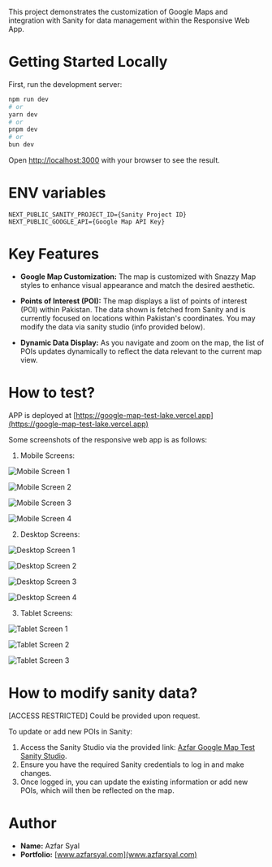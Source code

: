 This project demonstrates the customization of Google Maps and integration with Sanity for data management within the Responsive Web App.

# Getting Started Locally

First, run the development server:

```bash
npm run dev
# or
yarn dev
# or
pnpm dev
# or
bun dev
```

Open [http://localhost:3000](http://localhost:3000) with your browser to see the result.

# ENV variables

```
NEXT_PUBLIC_SANITY_PROJECT_ID={Sanity Project ID}
NEXT_PUBLIC_GOOGLE_API={Google Map API Key}
```

# Key Features

- **Google Map Customization:** The map is customized with Snazzy Map styles to enhance visual appearance and match the desired aesthetic.

- **Points of Interest (POI):** The map displays a list of points of interest (POI) within Pakistan. The data shown is fetched from Sanity and is currently focused on locations within Pakistan's coordinates. You may modify the data via sanity studio (info provided below).

- **Dynamic Data Display:** As you navigate and zoom on the map, the list of POIs updates dynamically to reflect the data relevant to the current map view.

# How to test?

APP is deployed at [https://google-map-test-lake.vercel.app](https://google-map-test-lake.vercel.app)

Some screenshots of the responsive web app is as follows:

1. Mobile Screens:

![Mobile Screen 1](https://vfbl5ixuvaltcym1.public.blob.vercel-storage.com/ReadmeImages/Mobile/Simulator%20Screenshot%20-%20iPhone%2015%20Pro%20Max%20-%202025-01-17%20at%2018.14.35-4ielKZ6ZISEheCWffSsasKYv8FUdJp.png)

![Mobile Screen 2](https://vfbl5ixuvaltcym1.public.blob.vercel-storage.com/ReadmeImages/Mobile/Simulator%20Screenshot%20-%20iPhone%2015%20Pro%20Max%20-%202025-01-17%20at%2018.15.24-QLIx5NYilluXaNt8MlZHp15vqYd24M.png)

![Mobile Screen 3](https://vfbl5ixuvaltcym1.public.blob.vercel-storage.com/ReadmeImages/Mobile/Simulator%20Screenshot%20-%20iPhone%2015%20Pro%20Max%20-%202025-01-17%20at%2018.15.31-Myp9UbnUXAoRp61Q4cdTwb34o5DfhQ.png)

![Mobile Screen 4](https://vfbl5ixuvaltcym1.public.blob.vercel-storage.com/ReadmeImages/Mobile/Simulator%20Screenshot%20-%20iPhone%2015%20Pro%20Max%20-%202025-01-17%20at%2018.15.46-fRqnORfglA1Y7z9Ab06XPyS2QUCLm4.png)

2. Desktop Screens:

![Desktop Screen 1](https://vfbl5ixuvaltcym1.public.blob.vercel-storage.com/ReadmeImages/Desktop/Screenshot%202025-01-17%20at%206.16.46%E2%80%AFPM-NurnVxkdxnUKKrhVzRIWwSbBPIIbjw.png)

![Desktop Screen 2](https://vfbl5ixuvaltcym1.public.blob.vercel-storage.com/ReadmeImages/Desktop/Screenshot%202025-01-17%20at%206.17.22%E2%80%AFPM-cDSnjZ3QKkeLXdCvOm30TQZPtqN8Xq.png)

![Desktop Screen 3](https://vfbl5ixuvaltcym1.public.blob.vercel-storage.com/ReadmeImages/Desktop/Screenshot%202025-01-17%20at%206.17.31%E2%80%AFPM-OMWhbWvfANqZZ4EDX6rYkduFD19LGG.png)

![Desktop Screen 4](https://vfbl5ixuvaltcym1.public.blob.vercel-storage.com/ReadmeImages/Desktop/Screenshot%202025-01-17%20at%206.17.52%E2%80%AFPM-3mXtkpM6FiMEkr0qiCGx8JzBu01ojv.png)

3. Tablet Screens:

![Tablet Screen 1](https://vfbl5ixuvaltcym1.public.blob.vercel-storage.com/ReadmeImages/Tablet/Simulator%20Screenshot%20-%20iPad%20(10th%20generation)%20-%202025-01-17%20at%2018.10.05-3uvKXQHQpCpQAcrGJ045TGoPevdv6O.png)

![Tablet Screen 2](https://vfbl5ixuvaltcym1.public.blob.vercel-storage.com/ReadmeImages/Tablet/Simulator%20Screenshot%20-%20iPad%20(10th%20generation)%20-%202025-01-17%20at%2018.11.14-IAClKtnFtrzfjKw0HPPM61sc4vxRrT.png)

![Tablet Screen 3](https://vfbl5ixuvaltcym1.public.blob.vercel-storage.com/ReadmeImages/Tablet/Simulator%20Screenshot%20-%20iPad%20(10th%20generation)%20-%202025-01-17%20at%2018.11.45-xSZ4omog9TXZsxHP818G0nR1f9IAZo.png)

# How to modify sanity data?

[ACCESS RESTRICTED] Could be provided upon request.

To update or add new POIs in Sanity:

1. Access the Sanity Studio via the provided link: [Azfar Google Map Test Sanity Studio](https://google-map-sanity-studio.vercel.app).
2. Ensure you have the required Sanity credentials to log in and make changes.
3. Once logged in, you can update the existing information or add new POIs, which will then be reflected on the map.

# Author

- **Name:** Azfar Syal
- **Portfolio:** [www.azfarsyal.com](www.azfarsyal.com)
